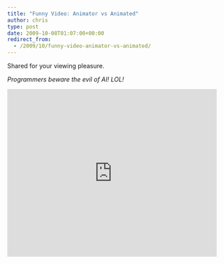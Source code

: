 ```yaml
---
title: "Funny Video: Animator vs Animated"
author: chris
type: post
date: 2009-10-08T01:07:00+00:00
redirect_from:
  - /2009/10/funny-video-animator-vs-animated/
---
```


Shared for your viewing pleasure.

<!--more-->

_Programmers beware the evil of AI! LOL!_

<iframe width="480" height="385" src="https://www.youtube.com/embed/0_fPV13lKm4" frameborder="0" allow="accelerometer; autoplay; encrypted-media; gyroscope; picture-in-picture" allowfullscreen></iframe>
